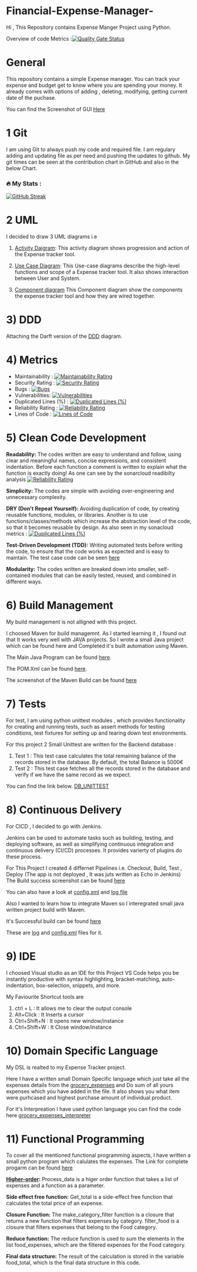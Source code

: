 # Financial-Expense-Manager-
Hi , This Repository contains Expense Manger Project using Python.

Overview of code Metrics :[![Quality Gate Status](https://sonarcloud.io/api/project_badges/measure?project=KrishnaNarwade_Financial-Expense-Manager-&metric=alert_status)](https://sonarcloud.io/summary/new_code?id=KrishnaNarwade_Financial-Expense-Manager-)

# General
This repository contains a simple Expense manager. You can track your expense and budget get to know where you are spending your money. It already comes with options of adding , deleting, modifying, getting current date of the puchase. 

You can find the Screenshot of GUI [Here](https://github.com/KrishnaNarwade/Financial-Expense-Manager-/blob/main/UML%20Diagrams/Expense%20Tracker%20Screenshot.png)

# 1 Git 
I am using Git to always push my code and required file.
I am regulary adding and updating file as per need and pushing the updates to github.
My git times can be seen at the contribution chart in GitHub and also in the below Chart.


### :fire: My Stats :
[![GitHub Streak](http://github-readme-streak-stats.herokuapp.com?user=KrishnaNarwade&theme=buefy-dark&hide_border=true)](https://git.io/streak-stats)

# 2 UML

I decided to draw 3 UML diagrams i.e 
1) [Activity Daigram](https://github.com/KrishnaNarwade/Expense-Manger-Advanced-Software-Engineering-Project/blob/main/UML%20Diagrams./UML%20Activity%20Diagram1.png):
This activity diagram shows progression and action of the Expense tracker tool.

2) [Use Case Diagram](https://github.com/KrishnaNarwade/Expense-Manger-Advanced-Software-Engineering-Project/blob/main/UML%20Diagrams./Use_Case_Daigram1.png):
This Use-case diagrams describe the high-level functions and scope of a Expense tracker tool.
It also shows interaction between User and System.

3) [Component diagram](https://github.com/KrishnaNarwade/Financial-Expense-Manager-/blob/main/UML%20Diagrams/UML%20Component%20Diagram.png)
This Component diagram show the components the expense tracker tool and how they are wired together.

# 3) DDD
Attaching the Darft version of the [DDD](https://github.com/KrishnaNarwade/Expense-Manger-Advanced-Software-Engineering-Project/blob/main/UML%20Diagrams./DDD%20Expense%20Tracker.jpg) diagram. 

# 4) Metrics

- Maintainability : [![Maintainability Rating](https://sonarcloud.io/api/project_badges/measure?project=KrishnaNarwade_Financial-Expense-Manager-&metric=sqale_rating)](https://sonarcloud.io/summary/new_code?id=KrishnaNarwade_Financial-Expense-Manager-)
- Security Rating : [![Security Rating](https://sonarcloud.io/api/project_badges/measure?project=KrishnaNarwade_Financial-Expense-Manager-&metric=security_rating)](https://sonarcloud.io/summary/new_code?id=KrishnaNarwade_Financial-Expense-Manager-)
- Bugs : [![Bugs](https://sonarcloud.io/api/project_badges/measure?project=KrishnaNarwade_Financial-Expense-Manager-&metric=bugs)](https://sonarcloud.io/summary/new_code?id=KrishnaNarwade_Financial-Expense-Manager-)
- Vulnerabilities: [![Vulnerabilities](https://sonarcloud.io/api/project_badges/measure?project=KrishnaNarwade_Financial-Expense-Manager-&metric=vulnerabilities)](https://sonarcloud.io/summary/new_code?id=KrishnaNarwade_Financial-Expense-Manager-)
- Duplicated Lines (%) : [![Duplicated Lines (%)](https://sonarcloud.io/api/project_badges/measure?project=KrishnaNarwade_Financial-Expense-Manager-&metric=duplicated_lines_density)](https://sonarcloud.io/summary/new_code?id=KrishnaNarwade_Financial-Expense-Manager-)
- Reliability Rating : [![Reliability Rating](https://sonarcloud.io/api/project_badges/measure?project=KrishnaNarwade_Financial-Expense-Manager-&metric=reliability_rating)](https://sonarcloud.io/summary/new_code?id=KrishnaNarwade_Financial-Expense-Manager-)
- Lines of Code : [![Lines of Code](https://sonarcloud.io/api/project_badges/measure?project=KrishnaNarwade_Financial-Expense-Manager-&metric=ncloc)](https://sonarcloud.io/summary/new_code?id=KrishnaNarwade_Financial-Expense-Manager-)

# 5) Clean Code Development
**Readability:** The codes written are easy to understand and follow, using clear and meaningful names, concise expressions, and consistent indentation.
                 Before each function a comment is written to explain what the function is exactly doing! As one can see by the sonarcloud readibilty analysis [![Reliability Rating](https://sonarcloud.io/api/project_badges/measure?project=KrishnaNarwade_Financial-Expense-Manager-&metric=reliability_rating)](https://sonarcloud.io/summary/new_code?id=KrishnaNarwade_Financial-Expense-Manager-)
   
**Simplicity:** The codes are simple with avoiding over-engineering and unnecessary complexity.

**DRY (Don't Repeat Yourself):** Avoiding duplication of code, by creating reusable functions, modules, or libraries.
Another is to use functions/classes/methods which increase the abstraction level of the code, so that it becomes reusable by design.
As also seen in my sonacloud metrics : [![Duplicated Lines (%)](https://sonarcloud.io/api/project_badges/measure?project=KrishnaNarwade_Financial-Expense-Manager-&metric=duplicated_lines_density)](https://sonarcloud.io/summary/new_code?id=KrishnaNarwade_Financial-Expense-Manager-)

**Test-Driven Development (TDD):** Writing automated tests before writing the code, to ensure that the code works as expected and is easy to maintain. 
The test case code can be seen [here](https://github.com/KrishnaNarwade/Financial-Expense-Manager-/blob/main/DBUnitest.py) 

**Modularity:** The codes written are breaked down into smaller, self-contained modules that can be easily tested, reused, and combined in different ways.

# 6) Build Management
My build management is not alligned with this project.


I choosed Maven for build managemnt. As I started learning it , I found out that It works very well with JAVA projects. So I wrote a small Java project which can be found here and Completed it's built automation using Maven. 

The Main Java Program can be found [here](https://github.com/KrishnaNarwade/Financial-Expense-Manager-/blob/main/Java-Maven%20Project/AppTest.java).

The POM.Xml can be found [here](https://github.com/KrishnaNarwade/Financial-Expense-Manager-/blob/main/Java-Maven%20Project/pom.xml). 

The screenshot of the Maven Build can be found [here](https://github.com/KrishnaNarwade/Financial-Expense-Manager-/blob/main/Java-Maven%20Project/Maven-Build%20Screenshot.jpeg)

# 7) Tests 
For test, I am using python unittest modules , which provides functionality for creating and running tests, such as assert methods for testing conditions, test fixtures for setting up and tearing down test environments. 

For this project 2 Small Unittest are written for the Backend database : 
1) Test 1 : This test case calculates the total remaining balance of the records stored in the database. By default, the total Balance is 5000€
2) Test 2 : This test case fetches all the records stored in the database and verify if we have the same record as we expect.

You can find the link below.
[DB_UNITTEST](https://github.com/KrishnaNarwade/Financial-Expense-Manager-/blob/main/DBUnitest.py)

# 8) Continuous Delivery
For CICD , I decided to go with Jenkins. 

Jenkins can be used to automate tasks such as building, testing, and deploying software, as well as simplifying continuous integration and continuous delivery (CI/CD) processes.
It provides varierty of plugins do these process. 

For This Project I created 4 differnet Pipelines i.e. Checkout, Build, Test , Deploy (The app is not deployed , It was juts written as Echo in Jenkins)
The Build success screenshot can be found [here](https://github.com/KrishnaNarwade/Financial-Expense-Manager-/blob/main/CICD-%20Jenkins/Expense_tracker_Pipelinescreenshot.png)

You can also have a look at [config.xml](https://github.com/KrishnaNarwade/Financial-Expense-Manager-/blob/main/CICD-%20Jenkins/Exprense_tracker_config.xml) and [log file](https://github.com/KrishnaNarwade/Financial-Expense-Manager-/blob/main/CICD-%20Jenkins/Expense_tracker_log)


Also I wanted to learn how to integrate Maven so I interegrated small java written project build with Maven. 

It's Successful build can be found [here](https://github.com/KrishnaNarwade/Financial-Expense-Manager-/blob/main/CICD-%20Jenkins/Maven_Jenkins_Screenshot.png)

 These are [log](https://github.com/KrishnaNarwade/Financial-Expense-Manager-/blob/main/CICD-%20Jenkins/Maven_Jenkins_log) and [config.xml](https://github.com/KrishnaNarwade/Financial-Expense-Manager-/blob/main/CICD-%20Jenkins/java_maven_config.xml) files for it.



# 9) IDE
I choosed Visual studio as an IDE for this Project
VS Code helps you be instantly productive with syntax highlighting, bracket-matching, auto-indentation, box-selection, snippets, and more.

My Faviourite Shortcut tools are 
1) ctrl + L : It allows me to clear the output console
2) Alt+Click : It Inserts a cursor
3) Ctrl+Shift+N : It opens new window/instance
4) Ctrl+Shift+W : It Close window/instance
# 10) Domain Specific Language  

My DSL is realted to my Expense Tracker project.

Here I have a written small Domain Specific language which just take all the expenses details from the [grocery_expenses](https://github.com/KrishnaNarwade/Financial-Expense-Manager-/blob/main/grocery_expenses.dsl) and Do sum of all yours expenses which you have added in the file. It also shows you what item were purhcased and highest purchase amount of individual product.

For it's Interpreation I have used python language you can find the code here [grocery_expenses_interpreter](https://github.com/KrishnaNarwade/Financial-Expense-Manager-/blob/main/grocery_expenses_interpreter.py)


# 11) Functional Programming

To cover all the mentioned functional programming aspects, I have written a small python program which calulates the expenses. 
The Link for complete progarm can be found [here](https://github.com/KrishnaNarwade/Financial-Expense-Manager-/blob/main/functional_programming.py)


**[Higher-order](https://github.com/KrishnaNarwade/Financial-Expense-Manager-/blob/b2cd088bcdbdd8c707a3f166e21ea133787cddc4/functional_programming.py#L3):** Process_data is a higer order function that takes a list of expenses and a function as a parameter. 

**Side effect free function:** Get_total is a side-effect free function that calculates the total price of an expense.

**Closure Function:** The make_category_filter function is a closure that returns a new function that filters expenses by category. filter_food is a closure that filters expenses that belong to the Food category.

**Reduce function:**  The reduce function is used to sum the elements in the list food_expenses, which are the filtered expenses for the Food category. 

**Final data structure:** The result of the calculation is stored in the variable food_total, which is the final data structure in this code.


